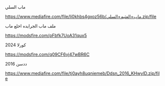 ماب السلي 

https://www.mediafire.com/file/li0khbs4gxoz56b/‎⁨ماب+العثيم+السلي⁩.zip/file

ملف ماب الجرايده اخلع ماب



https://modsfire.com/pFbfk7UoA31qux5


كورلا 2024

https://modsfire.com/q09CF6vj47wBR6C

ددسن 2016

https://www.mediafire.com/file/tj0ayh8uqniemeb/Ddsn_2016_KHwylD.zip/file


